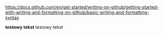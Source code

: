 https://docs.github.com/en/get-started/writing-on-github/getting-started-with-writing-and-formatting-on-github/basic-writing-and-formatting-syntax

**testowy tekst**
testowy tekst
